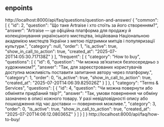 ## enpoints 
http://localhost:8000/api/faq/questions/question-and-answer/ 
{
    "common": [
        {
            "id": 2,
            "question": "Що таке Artraise і хто стоїть за його створенням?",
            "answer": "Artraise — це офіційна платформа для продажу й колекціонування українського мистецтва, ініційована Національною академією мистецтв України з метою підтримки митців і популяризації культури.",
            "category": null,
            "order": 1,
            "is_active": true,
            "show_in_call_to_action": true,
            "created_at": "2025-07-20T14:05:30.717138Z"
        }
    ],
    "frequent": [
        {
            "category": "How to buy",
            "questions": [
                {
                    "id": 6,
                    "question": "Чи можна зв’язатися безпосередньо з художником?",
                    "answer": "Так, для зареєстрованих користувачів доступна можливість поставити запитання автору через платформу.",
                    "category": 1,
                    "order": 0,
                    "is_active": true,
                    "show_in_call_to_action": true,
                    "created_at": "2025-07-20T14:06:39.825026Z"
                }
            ]
        },
        {
            "category": "Terms & Services",
            "questions": [
                {
                    "id": 4,
                    "question": "Чи можна повернути або обміняти придбаний твір?",
                    "answer": "Так, умови повернення чи обміну зазначено в описі кожного товару. У разі невідповідності опису або пошкодження під час доставки — повернення можливе.",
                    "category": 3,
                    "order": 0,
                    "is_active": true,
                    "show_in_call_to_action": true,
                    "created_at": "2025-07-20T14:06:12.080365Z"
                }
            ]
        }
    ]
}
http://localhost:8000/api/faq/how-to-buy/